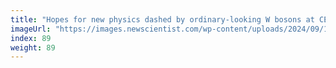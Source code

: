 ```yaml
---
title: "Hopes for new physics dashed by ordinary-looking W bosons at CERN"
imageUrl: "https://images.newscientist.com/wp-content/uploads/2024/09/17130725/SEI_222025959.jpg?width=788"
index: 89
weight: 89
---
```

